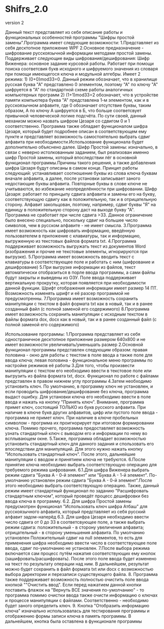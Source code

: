 # Shifrs_2.0
 version 2
 
 Данный текст представляет из себя описание работы и функциональных особенностей программы "Шифры простой замены".Программа имеет следующие возможности:
 1.Представляет из себя десктопное приложение WPF
 2.Основное предназначение - шифрование русскоязычной информации методами простой замены. Поддерживает следующие виды шифрования/дешифрования:
   Шифр Виженера: основное задание курсовой работы. Работает при помощи поиска соответсвия букв исходного и шифруемого значения из словаря при помощи имеющегося ключа и модульной алгебры. 
Имеет 2 режима: 1) (0+0)mod33=0. Данный режим обозначает, что в хранилище русская буква "А" представлено 0 элементом, поэтому "А" по ключу "А" шифруется в "А" по стандартной схеме работы аналогичных компьютерных программ 2) (1+1)mod33=2 обозначает, что в устройстве памяти компьютера буква "А" представлена 1-м элементом, как и в русскоязычном алфавите, где 0 обозначает отсутствие буквы, таким образом, А по ключу А шифруется в Б, что больше соответсвует привычной человеческой логике подсчёта. По сути своей, данный механизм можно назвать шифром Цезаря со сдвигом 0 и 1 соответственно. Программа также обладает функционалом шифра Цезаря, который будет подробнее описан в соответствующем ему пункте и представляет возможность самостоятельно выбрать сдвиг алфавита при необходимости.Использование функционала будет дополнительно объяснено далее.
   Шифр Простой замены: изначально, в связи с неверно истолкованным заданием, был реализован именно шифр Простой замены, который впоследствии лёг в основной функционал программы.Причины такого решения, а также добавления шифра Цезаря будут описаны в самом конце. Принцип работы следующий: устанавливает соотношение буквы из слова ключа буквам вначале алфавита, а далее, после установки записывает заного недостающие буквы алфавита. Повторные буквы в слове ключе не учитываются, во избежание неопределённости при шифровании.
   Шифр Цезаря: работает по принцыпу сдвига алфавита и замены его на букву, соответствующую сдвигу как в положительную, так и в отрицательную сторону. Алфавит закольцован, поэтому, например, сдвиг буквы "Я" на единицу в положительную сторону даст на выходе букву "А". Программа не сработает при числе сдвига >33. Данное ограничение было внесено специально, поскольку сдвиг на большее число символов, чем в русском алфавите - не имеет смысла. 
 3.Программа имеет возможность как шифровать информацию, введённую пользователем в приложение с клавиатуры, так и информацию, выгруженную из текстовых файлов формата txt.
 4.Программа поддерживает возможность выгружать текст из документов Word (изображения и прочие не текстовые элементы, игнорируются при выгрузке).
 5.Программа имеет возможность вводить текст с клавиатуры в соответствующее поле и работать с ним (шифрование и дешифрование)
 5.При выгрузке информации из файлов, текст автоматически отобразиться в порле ввода программы, а сами файлы будут закрыты и выведены из ОЗУ. Поле ввода поддерживает вертикальную прокрутку, которая появляется при необходимости данной функции. Шрифт отображения информации имеет размер 14 ПТ. Возможность изменять шрифт и её разсер программой не предусмотренны.
 7.Программа имеет возможность сохранить манипуляции с текстом в файл формата txt как в новый, так и в ранее созданный файл (с полной заменой его содержимого)
 8.Программа имеет возможность сохранить манипуляции с исходным текстом в файлы формата dox, docx как в новый, так и в ранее созданный файл (с полной заменой его содержимого)
 
 Использование программы:
 1.Программа представляет из себя одностраничное десктопное приложение размером 640х800 и не имеет возможности увеличивать/уменьшать размер
 2.Основной функционал программы представлен следующим образом: правая половина - окно для работы с текстом в поле ввода а также поле для ввода ключа; левая половина - функциональное меню программы по настройке режимов её работы
 3.Для того, чтобы произвести манипуляции с текстом его необходимо ввести в текстовое поле или выгрузить из файла формата txt, docx. Функционал по работе с файлами представлен в правом нижнем углу программы
 4.Затем необходимо установить ключ. По умолчанию, в программу ключ не установлен, и если проводить шифрование/дешифрование без ключа, программа выдаст ошибку. Для установки ключа его необходимо ввести в поле ввода и нажать на кнопку "Принять ключ". Внимание, программа примет ключ, состоящий ТОЛЬКО из букв русского алфавита. При наличие в ключе букв других алфавитов, цифр или пустого поле ввода - программа не примет ключ. При наличие в ключе пробельных символом - прогрмма их проигнорирует при итоговом формировании ключа. Помимо прочего, программа предоставляет возможность узнать стандартный ключ с выводом его и информации по нему во всплывающем окне.
 5.Также, программа обладает возможностью установить стандартный ключ для данного задания и спользовать его впоследствии для манипуляций. Для этого нужно нажать кнопку "Использовать стандартный ключ". После этого, дальнейшие манипуляции с вводом и принятием ключа не требуются.
 6.После принятие ключа необходимо выбрать соответствующую операцию для требуемого режима шифрования.
 6.1.Для шифра Виженера выбрать режим сдвига "Буква А - 0-й элемент" или "Буква А - 1-й элемент". По-умолчанию установлен режим сдвига "Буква А - 0-й элемент".После этого необходимо выбрать соответствующую операцию. Также, данный режим имеет стандартный функционал по заданию "Расшифровать стандартным ключом", который проведёт процесс дешифровки без ввода ключа в программу.
 6.2. Для шифра Простой замены предусмотрен функционал "Использовать ключ шифра Атбаш" для русскоязычного алфавита, который представляет из себя русский алфавит задом-наперёд
 6.3. Для шифра Цезаря необходимо ввести число сдвига от 0 до 33 в соответсвующее поле, а также выбрать режим сдвига: положительный - в сторону увеличения алфавита; отрицательный - в сторону уменьшения алфавита. По умолчанию установлен Положительный сдвиг на null элементов, то есть для применения шифра необходимо ввести число в соответствующее поле ввода, сдвиг по-умолчанию не установлен.
 7.После выбора режима включается сам процесс путём нажатия соответствующих ему кнопок (зашифровать/расшифровать). После этого поле ввода будет изменено на текст по результату операции над ним. В дальнейшем, результат можно будет сохранить в файл формата txt или docx с возможностью выбора директории и перезаписи существующего файла.
 8. Программа также поддерживает возможность полностью очистить поле ввода кнопкой ""Очистить ввод". Если перед нажатием данной кнопки поставить флажок на "Вернуть ВСЕ значения по-умолчанию" - то программа помимо очистки ввода также очисти информацию о ключах и процессе манипуляции с файлами. Соответственно - необходимо будет заного определить ключ.
 9. Кнопка "Отобразить информацию ключа" изначально использовалась для тестирования программы и отображению формы записи ключа в память программы. В дальнейшем, кнопка была оставлена в функционале программы
